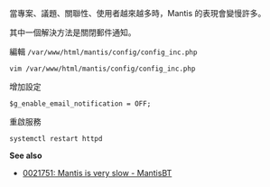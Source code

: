 當專案、議題、關聯性、使用者越來越多時，Mantis 的表現會變慢許多。

其中一個解決方法是關閉郵件通知。

編輯 ```/var/www/html/mantis/config/config_inc.php```

```
vim /var/www/html/mantis/config/config_inc.php
```

增加設定

```
$g_enable_email_notification = OFF;
```

重啟服務

```
systemctl restart httpd
```

**See also**

* <a href="https://mantisbt.org/bugs/view.php?id=21751&nbn=5">0021751: Mantis is very slow - MantisBT</a>